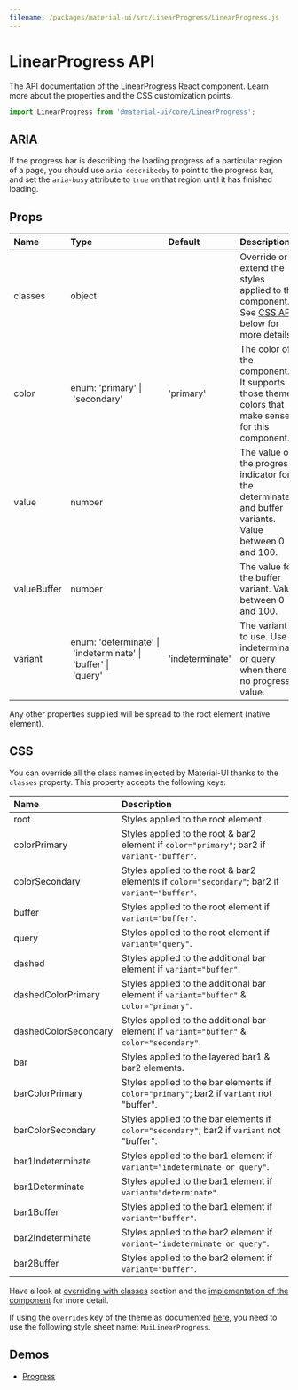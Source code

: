 ```yaml
---
filename: /packages/material-ui/src/LinearProgress/LinearProgress.js
---
```


<!--- This documentation is automatically generated, do not try to edit it. -->

# LinearProgress API

<p class="description">The API documentation of the LinearProgress React component. Learn more about the properties and the CSS customization points.</p>

```js
import LinearProgress from '@material-ui/core/LinearProgress';
```

## ARIA

If the progress bar is describing the loading progress of a particular region of a page,
you should use `aria-describedby` to point to the progress bar, and set the `aria-busy`
attribute to `true` on that region until it has finished loading.

## Props

| Name | Type | Default | Description |
|:-----|:-----|:--------|:------------|
| <span class="prop-name">classes</span> | <span class="prop-type">object</span> |   | Override or extend the styles applied to the component. See [CSS API](#css-api) below for more details. |
| <span class="prop-name">color</span> | <span class="prop-type">enum:&nbsp;'primary'&nbsp;&#124;<br>&nbsp;'secondary'<br></span> | <span class="prop-default">'primary'</span> | The color of the component. It supports those theme colors that make sense for this component. |
| <span class="prop-name">value</span> | <span class="prop-type">number</span> |   | The value of the progress indicator for the determinate and buffer variants. Value between 0 and 100. |
| <span class="prop-name">valueBuffer</span> | <span class="prop-type">number</span> |   | The value for the buffer variant. Value between 0 and 100. |
| <span class="prop-name">variant</span> | <span class="prop-type">enum:&nbsp;'determinate'&nbsp;&#124;<br>&nbsp;'indeterminate'&nbsp;&#124;<br>&nbsp;'buffer'&nbsp;&#124;<br>&nbsp;'query'<br></span> | <span class="prop-default">'indeterminate'</span> | The variant to use. Use indeterminate or query when there is no progress value. |

Any other properties supplied will be spread to the root element (native element).

## CSS

You can override all the class names injected by Material-UI thanks to the `classes` property.
This property accepts the following keys:


| Name | Description |
|:-----|:------------|
| <span class="prop-name">root</span> | Styles applied to the root element.
| <span class="prop-name">colorPrimary</span> | Styles applied to the root & bar2 element if `color="primary"`; bar2 if `variant-"buffer"`.
| <span class="prop-name">colorSecondary</span> | Styles applied to the root & bar2 elements if `color="secondary"`; bar2 if `variant="buffer"`.
| <span class="prop-name">buffer</span> | Styles applied to the root element if `variant="buffer"`.
| <span class="prop-name">query</span> | Styles applied to the root element if `variant="query"`.
| <span class="prop-name">dashed</span> | Styles applied to the additional bar element if `variant="buffer"`.
| <span class="prop-name">dashedColorPrimary</span> | Styles applied to the additional bar element if `variant="buffer"` & `color="primary"`.
| <span class="prop-name">dashedColorSecondary</span> | Styles applied to the additional bar element if `variant="buffer"` & `color="secondary"`.
| <span class="prop-name">bar</span> | Styles applied to the layered bar1 & bar2 elements.
| <span class="prop-name">barColorPrimary</span> | Styles applied to the bar elements if `color="primary"`; bar2 if `variant` not "buffer".
| <span class="prop-name">barColorSecondary</span> | Styles applied to the bar elements if `color="secondary"`; bar2 if `variant` not "buffer".
| <span class="prop-name">bar1Indeterminate</span> | Styles applied to the bar1 element if `variant="indeterminate or query"`.
| <span class="prop-name">bar1Determinate</span> | Styles applied to the bar1 element if `variant="determinate"`.
| <span class="prop-name">bar1Buffer</span> | Styles applied to the bar1 element if `variant="buffer"`.
| <span class="prop-name">bar2Indeterminate</span> | Styles applied to the bar2 element if `variant="indeterminate or query"`.
| <span class="prop-name">bar2Buffer</span> | Styles applied to the bar2 element if `variant="buffer"`.

Have a look at [overriding with classes](/customization/overrides/#overriding-with-classes) section
and the [implementation of the component](https://github.com/mui-org/material-ui/tree/master/packages/material-ui/src/LinearProgress/LinearProgress.js)
for more detail.

If using the `overrides` key of the theme as documented
[here](/customization/themes/#customizing-all-instances-of-a-component-type),
you need to use the following style sheet name: `MuiLinearProgress`.

## Demos

- [Progress](/demos/progress/)

